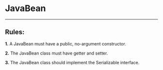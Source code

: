 # JavaBean
---

## Rules:

**1.** A JavaBean must have a public, no-argument constructor.

**2.** The JavaBean class must have getter and setter.

**3.** The JavaBean class should implement the Serializable interface.
